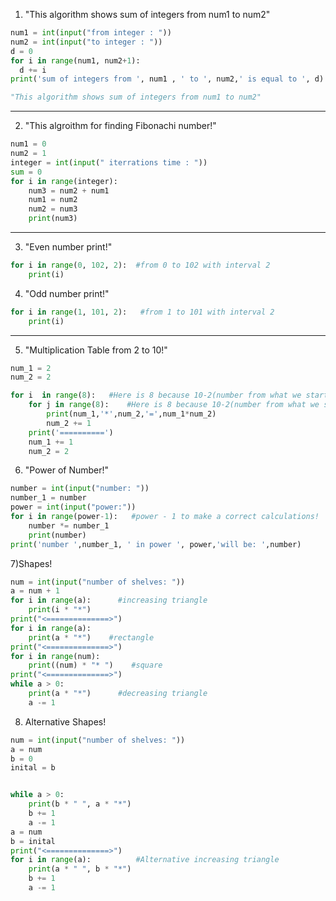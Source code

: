 1) "This algorithm shows sum of integers from num1 to num2"
```python
num1 = int(input("from integer : "))
num2 = int(input("to integer : "))
d = 0
for i in range(num1, num2+1):
  d += i
print('sum of integers from ', num1 , ' to ', num2,' is equal to ', d)

"This algorithm shows sum of integers from num1 to num2"
```
-----------------------------------------------------------------------
2) "This algroithm for finding Fibonachi number!"
```python
num1 = 0
num2 = 1
integer = int(input(" iterrations time : "))
sum = 0
for i in range(integer):
    num3 = num2 + num1
    num1 = num2
    num2 = num3
    print(num3)
```
-----------------------------------------------------------------------
3) "Even number print!"
```python
for i in range(0, 102, 2):  #from 0 to 102 with interval 2
    print(i)
```
4) "Odd number print!"
```python
for i in range(1, 101, 2):   #from 1 to 101 with interval 2
    print(i)
```
-----------------------------------------------------------------------
5) "Multiplication Table from 2 to 10!"
```python
num_1 = 2
num_2 = 2

for i  in range(8):   #Here is 8 because 10-2(number from what we start(num_1)) = 8
    for j in range(8):    #Here is 8 because 10-2(number from what we start(num_2)) = 8
        print(num_1,'*',num_2,'=',num_1*num_2)
        num_2 += 1
    print('==========')
    num_1 += 1
    num_2 = 2
```
6) "Power of Number!"
```python
number = int(input("number: "))
number_1 = number
power = int(input("power:"))  
for i in range(power-1):   #power - 1 to make a correct calculations! 
    number *= number_1
    print(number)
print('number ',number_1, ' in power ', power,'will be: ',number)
```
7)Shapes!
```python
num = int(input("number of shelves: "))
a = num + 1
for i in range(a):      #increasing triangle
    print(i * "*")
print("<==============>")
for i in range(a):
    print(a * "*")    #rectangle
print("<==============>")
for i in range(num):
    print((num) * "* ")    #square
print("<==============>")
while a > 0:
    print(a * "*")      #decreasing triangle
    a -= 1

```
8) Alternative Shapes!
```python
num = int(input("number of shelves: "))
a = num
b = 0
inital = b


while a > 0:
    print(b * " ", a * "*")
    b += 1
    a -= 1
a = num
b = inital
print("<==============>")
for i in range(a):          #Alternative increasing triangle
    print(a * " ", b * "*") 
    b += 1
    a -= 1
```
